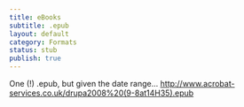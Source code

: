 ```yaml
---
title: eBooks
subtitle: .epub
layout: default
category: Formats
status: stub
publish: true
---
```


One (!) .epub, but given the date range...
http://www.acrobat-services.co.uk/drupa2008%20(9-8at14H35).epub

